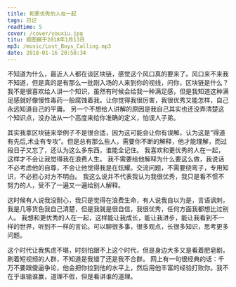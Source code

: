```yaml
---
title: 和更优秀的人在一起
tags: 日记
readtime: 5
cover: /cover/youxiu.jpg
titu: 题图摄于2018年1月13日
mp3: /music/Lost_Boys_Calling.mp3
date: 2018-01-16 20:58:34
---
```

不知道为什么，最近人人都在谈区块链，感觉这个风口真的要来了。风口来不来我不知道，但是真的是有那么一批刚入场的人来到你的视线，问你，区块链是什么？
我不是很喜欢给人讲一个知识，虽然有时候会给我一种满足感，但是我知道这种满足感就好像慢性毒药一般腐蚀着我。让你觉得我很厉害，我很优秀又能怎样，自己永远知道自己的平庸。
另一个不想给人讲解的原因是我自己其实也还没弄清楚这个知识点，没办法从一个高度来给你准确的定义，怕误人子弟。

其实我拿区块链来举例子不是很合适，因为这可能会让你有误解，认为这是“得道有先后,术业有专攻”。但是总有那么些人，需要你不断的解释，他才能理解，而过段日子又忘了，还认为这么多东西，谁能全记住。
我喜欢和更优秀的人在一起，这样才不会让我觉得我在浪费人生。
我不需要给他解释为什么要这么做，我说话不必考虑他的自尊，不会让他觉得我是在炫耀。交流问题，不需要绕弯子，专用知识，不必担心对方不明白。
我这么说并不代表我认为我很优秀，我只是看不惯不努力的人，受不了一遍又一遍给别人解释。

这时候有人说我没耐心，我只是觉得在浪费生命，有人说我自以为是，言语讽刺，我是几等货色我自己清楚，但是我就是很自信，我很优秀，任何方面我都想比过别人。
我想和更优秀的人在一起，这样能让我成长，能让我进步，能让我看到不一样的世界，听到不一样的言论。可以聊很多事，很多观点，长很多知识，思考更多问题。

这个时代让我焦虑不堪，时刻怕跟不上这个时代，但是身边大多又是看着肥皂剧，刷着短视频的人群，不知道是我错了还是我不合群。
网上有一句很经典的话：千万不要跟傻逼争论，他会把你拉到他的水平上，然后用他丰富的经验打败你。我不在乎谁输谁赢，道理不假，但是看讲谁的道理。
